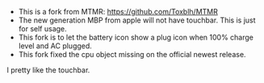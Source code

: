 - This is a fork from MTMR: https://github.com/Toxblh/MTMR
- The new generation MBP from apple will not have touchbar. This is just for self usage. 
- This fork is to let the battery icon show a plug icon when 100% charge level and AC plugged. 
- This fork fixed the cpu object missing on the official newest release. 

I pretty like the touchbar. 
